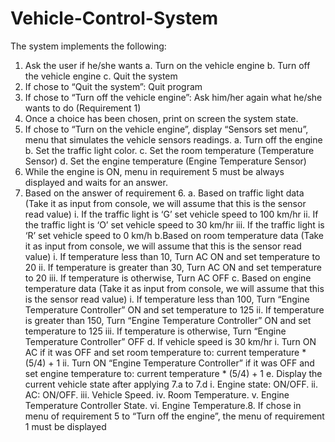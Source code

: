 # Vehicle-Control-System
The system implements the following: 
1. Ask the user if he/she wants 
      a. Turn on the vehicle engine
      b. Turn off the vehicle engine
      c. Quit the system
3. If chose to “Quit the system”:
       Quit program
4. If chose to “Turn off the vehicle engine”:
       Ask him/her again what he/she wants to do (Requirement 1)
5. Once a choice has been chosen, print on screen the system state.
6. If chose to “Turn on the vehicle engine”,
     display “Sensors set menu”, menu that simulates the vehicle sensors readings.
         a. Turn off the engine
         b. Set the traffic light color.
         c. Set the room temperature (Temperature Sensor)
         d. Set the engine temperature (Engine Temperature Sensor)
8. While the engine is ON, menu in requirement 5 must be always displayed and waits for an answer.
9. Based on the answer of requirement 6.
          a. Based on traffic light data (Take it as input from console, we will assume that this is the sensor read value)
                 i. If the traffic light is ‘G’ set vehicle speed to 100 km/hr
                 ii. If the traffic light is ‘O’ set vehicle speed to 30 km/hr
                 iii. If the traffic light is ‘R’ set vehicle speed to 0 km/h
          b.Based on room temperature data (Take it as input from console, we will assume that this is the sensor read value)
                 i. If temperature less than 10, Turn AC ON and set temperature to 20
                 ii. If temperature is greater than 30, Turn AC ON and set temperature to 20
                 iii. If temperature is otherwise, Turn AC OFF
          c. Based on engine temperature data (Take it as input from console, we will assume that this is the sensor read value)
                 i. If temperature less than 100, Turn “Engine Temperature Controller” ON and set temperature to 125
                 ii. If temperature is greater than 150, Turn “Engine Temperature Controller” ON and set temperature to 125
                 iii. If temperature is otherwise, Turn “Engine Temperature Controller” OFF
          d. If vehicle speed is 30 km/hr
                 i. Turn ON AC if it was OFF and set room temperature to: current temperature * (5/4) + 1
                 ii. Turn ON “Engine Temperature Controller” if it was OFF and set engine temperature to: current temperature * (5/4) + 1
          e. Display the current vehicle state after applying 7.a to 7.d
                  i. Engine state: ON/OFF.
                  ii. AC: ON/OFF.
                  iii. Vehicle Speed.
                  iv. Room Temperature.
                  v. Engine Temperature Controller State.
                  vi. Engine Temperature.8. If chose in menu of requirement 5 to “Turn off the engine”, the menu of requirement 1 must be displayed
